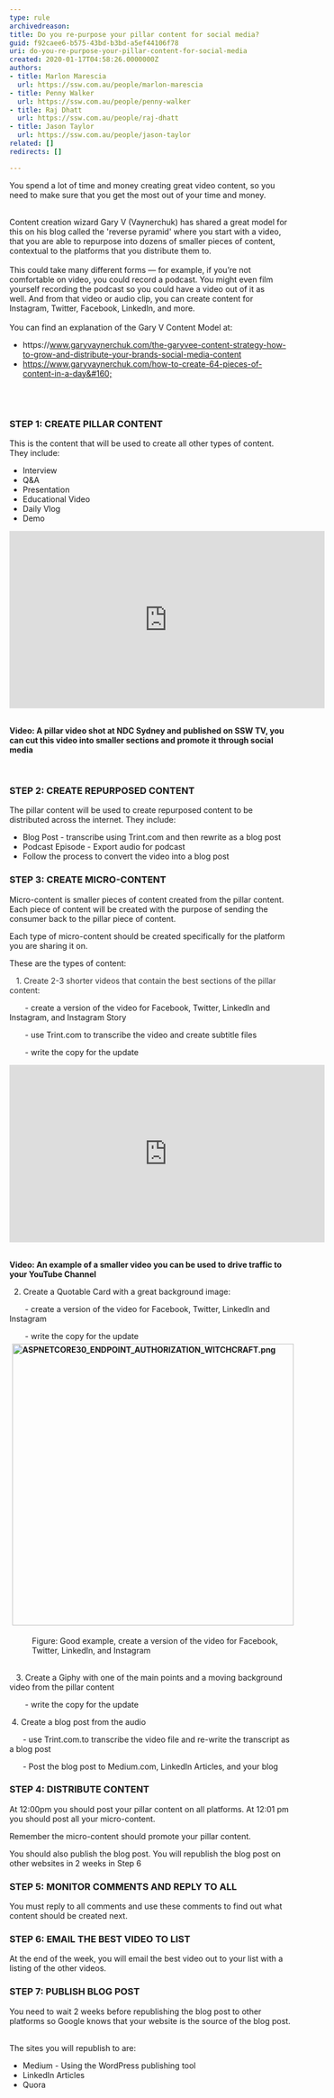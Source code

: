 ```yaml
---
type: rule
archivedreason: 
title: Do you re-purpose your pillar content for social media?
guid: f92caee6-b575-43bd-b3bd-a5ef44106f78
uri: do-you-re-purpose-your-pillar-content-for-social-media
created: 2020-01-17T04:58:26.0000000Z
authors:
- title: Marlon Marescia
  url: https://ssw.com.au/people/marlon-marescia
- title: Penny Walker
  url: https://ssw.com.au/people/penny-walker
- title: Raj Dhatt
  url: https://ssw.com.au/people/raj-dhatt
- title: Jason Taylor
  url: https://ssw.com.au/people/jason-taylor
related: []
redirects: []

---
```



​You spend a lot of time and money creating great video content, so you need to make sure that you get the most out of your time and money. <br><div><br></div><div>Content creation wizard Gary&#160;V (Vaynerchuk) has shared a great&#160;model for this on his blog called the 'reverse pyramid'&#160;where you start with a video, that you are able to repurpose into dozens of smaller pieces of content, contextual to the platforms that you&#160;distribute them to.&#160;<br></div><div><br></div><div>This could take many different forms — for example, if you’re not comfortable on video, you could record a podcast. You might even film yourself recording the podcast so you could have a video out of it as well.&#160;And from that video or audio clip, you can&#160;create content for Instagram, Twitter, Facebook, LinkedIn, and more.&#160;<br></div><div><br></div><div>You can find an explanation of the Gary V Content Model at&#58;<br></div><div><ul><li><a>https&#58;//www.garyvaynerchuk.com/the-garyvee-content-strategy-how-to-grow-and-distribute-your-brands-social-media-content​</a></li><li><a href="https&#58;//www.garyvaynerchuk.com/how-to-create-64-pieces-of-content-in-a-day">https&#58;//www.garyvaynerchuk.com/how-to-create-64-pieces-of-content-in-a-day&#160;​</a></li></ul></div>
<br><excerpt class='endintro'></excerpt><br>
<h3 class="ssw15-rteElement-H3">​STEP 1&#58; CREATE PILLAR CONTENT</h3><p>This is the content that will be used to create all other types of content. They include&#58;<br></p><ul><li>Interview</li><li>Q&amp;A</li><li>Presentation</li><li>Educational Video</li><li>Daily Vlog</li><li>Demo<br></li></ul><div class="ms-rtestate-read ms-rte-embedcode ms-rte-embedil ms-rtestate-notify" unselectable="on"><iframe width="560" height="315" src="https&#58;//www.youtube.com/embed/1fpIynISxnM" frameborder="0"></iframe>&#160;</div><dl class="ssw15-rteElement-ImageArea"><b>Video&#58;&#160;​A&#160;pillar video shot at&#160;NDC Sydney and published on SSW TV, you can cut this video into smaller&#160;sections and promote it through social media</b><b><dl class="ssw15-rteElement-ImageArea"><b><br></b></dl></b></dl><h3 class="ssw15-rteElement-H3">STEP 2&#58; CREATE REPURPOSED CONTENT</h3><p></p><p>The pillar content will be used to create repurposed content to be distributed across the internet. They include&#58;<br></p><ul><li>Blog Post - transcribe using Trint.com and then rewrite as a blog post</li><li>Podcast Episode - Export audio for podcast</li><li>Follow the process to convert the video into a blog post</li></ul><p></p><h3 class="ssw15-rteElement-H3">STEP 3&#58; CREATE MICRO-CONTENT<br></h3><p>Micro-​content is smaller pieces of content created from the pillar content. Each piece of content will be created with the purpose of sending the consumer back to the pillar piece of content.<br></p><p>Each type of micro-content should be created specifically for the platform you are sharing it on.<br></p><p>These are the types of content&#58;</p><p><span style="background-color&#58;initial;color&#58;#333333;">&#160; &#160;1. ​</span><span style="background-color&#58;initial;color&#58;#333333;">Create 2-3 shorter videos that contain the best sections of the pillar content&#58;&#160; &#160;</span></p><p></p><p><span style="background-color&#58;initial;">&#160; &#160; &#160; &#160;- crea</span><span style="background-color&#58;initial;">te</span><span style="background-color&#58;initial;"> a </span><span style="background-color&#58;initial;">version </span><span style="background-color&#58;initial;">of the video for Facebook, Twitter, LinkedIn and Instagram, and Instagram Story</span></p><p><span style="background-color&#58;initial;">&#160; &#160; &#160; &#160;-&#160;use Trint.com to transcribe the video and create subtitle files&#160;</span></p><p><span style="background-color&#58;initial;">​​&#160; &#160; &#160; &#160;-&#160;w</span><span style="background-color&#58;initial;">rite the c</span><span style="background-color&#58;initial;">opy for the update</span></p><div class="ms-rtestate-read ms-rte-embedcode ms-rte-embedil ms-rtestate-notify"><iframe width="560" height="315" src="https&#58;//www.youtube.com/embed/WA65vAPLK_k" frameborder="0"></iframe>&#160;</div><p><span style="background-color&#58;initial;"><strong>Video&#58; An example of a smaller video you can be&#160;used to drive traffic to your YouTube Channel</strong><br></span></p><p><span style="background-color&#58;initial;"></span>&#160; 2.&#160;Cre<span style="background-color&#58;initial;">ate a Quotable Card</span><span style="background-color&#58;initial;"> with a great background image&#58;</span>​</p><p><span style="background-color&#58;initial;">&#160; &#160; &#160; &#160;- create a version of the video for Facebook, Twitter, LinkedIn and Instagram</span></p><dl class="ssw15-rteElement-ImageArea">&#160; &#160; &#160; &#160;- write the copy for the update<img src="/PublishingImages/ASPNETCORE30_ENDPOINT_AUTHORIZATION_WITCHCRAFT.png" alt="ASPNETCORE30_ENDPOINT_AUTHORIZATION_WITCHCRAFT.png" style="font-weight&#58;bold;margin&#58;5px;width&#58;500px;height&#58;500px;" /></dl><dd class="ssw15-rteElement-FigureGood">Figure&#58; Go​od example, create​​&#160;a version of the video for Facebook, Twitter, LinkedIn, and Instagram<br>​<br></dd><p></p><div><span style="background-color&#58;initial;">&#160; &#160;3.&#160;Create a Giphy with one of the main points and a moving background video from the pillar content</span><br><dl class="ssw15-rteElement-ImageArea">&#160; &#160; &#160; &#160;-&#160;write the copy for the update​</dl><dl class="ssw15-rteElement-ImageArea"><span style="background-color&#58;initial;">​​</span><span style="background-color&#58;initial;">​</span>​​<span style="background-color&#58;initial;">&#160;4. Create a blog post from the audio</span></dl><p class="ssw15-rteElement-P">&#160; &#160; &#160; - use Trint.com.to transcribe the video file and re-write the transcript as a blog post</p><p class="ssw15-rteElement-P">&#160; &#160; &#160; - Post the blog post to Medium.com, LinkedIn Articles, and your blog​​​​</p><p></p><h3 class="ssw15-rteElement-H3">STEP 4&#58; DISTRIBUTE CONTENT</h3><p>At 12&#58;00pm you should post your pillar content on all platforms. At 12&#58;01 pm you should post all your micro-content.<br></p><p>Remember the micro-content should promote your pillar content.<br></p><p>You should also publish the blog post. You will republish the blog post on other websites in 2 weeks in Step 6</p><h3 class="ssw15-rteElement-H3">STEP 5&#58; MONITOR COMMENTS AND REPLY TO ALL</h3><p>You must reply to all comments and use these comments to find out what content should be created next.</p><h3 class="ssw15-rteElement-H3">STEP 6&#58; EMAIL THE BEST VIDEO TO LIST</h3><p>At the end of the week, you will email the best video out to your list with a listing of the other videos.</p><h3 class="ssw15-rteElement-H3">STEP 7&#58; PUBLISH BLOG POST</h3><p>You need to wait 2 weeks before republishing the blog post to other platforms so Google knows that your website is the source of the blog post.</p><p><br>The sites you will republish to are&#58;<br></p><ul><li>Medium - Using the WordPress​ publishing tool</li><li>LinkedIn Articles</li><li>Quora​<br></li></ul><p></p></div>


